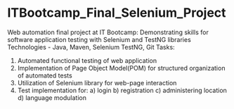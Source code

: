 # ITBootcamp_Final_Selenium_Project
Web automation final project at IT Bootcamp:
Demonstrating skills for software application testing with Selenium and TestNG libraries
Technologies - Java, Maven, Selenium TestNG, Git
Tasks:
1. Automated functional testing of web application
2. Implementation of Page Object Model(POM) for structured organization of automated tests
3. Utilization of Selenium library for web-page interaction
4. Test implementation for:
     a) login
     b) registration
     c) administering location
     d) language modulation
